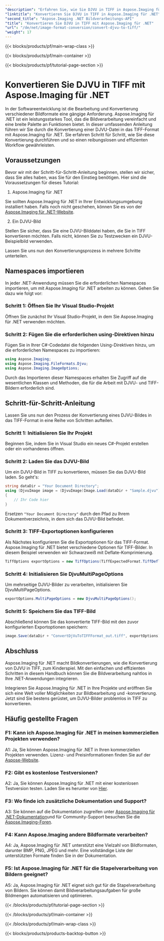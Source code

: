 ```yaml
---
"description": "Erfahren Sie, wie Sie DJVU in TIFF in Aspose.Imaging für .NET konvertieren, einem vielseitigen Bildbearbeitungstool. Erleichtern Sie Ihre Bildkonvertierungsaufgaben."
"linktitle": "Konvertieren Sie DJVU in TIFF in Aspose.Imaging für .NET"
"second_title": "Aspose.Imaging .NET Bildverarbeitungs-API"
"title": "Konvertieren Sie DJVU in TIFF mit Aspose.Imaging für .NET"
"url": "/de/net/image-format-conversion/convert-djvu-to-tiff/"
"weight": 17
---
```


{{< blocks/products/pf/main-wrap-class >}}

{{< blocks/products/pf/main-container >}}

{{< blocks/products/pf/tutorial-page-section >}}

# Konvertieren Sie DJVU in TIFF mit Aspose.Imaging für .NET

In der Softwareentwicklung ist die Bearbeitung und Konvertierung verschiedener Bildformate eine gängige Anforderung. Aspose.Imaging für .NET ist ein leistungsstarkes Tool, das die Bildverarbeitung vereinfacht und eine breite Palette an Funktionen bietet. In dieser umfassenden Anleitung führen wir Sie durch die Konvertierung einer DJVU-Datei in das TIFF-Format mit Aspose.Imaging für .NET. Sie erfahren Schritt für Schritt, wie Sie diese Konvertierung durchführen und so einen reibungslosen und effizienten Workflow gewährleisten.

## Voraussetzungen

Bevor wir mit der Schritt-für-Schritt-Anleitung beginnen, stellen wir sicher, dass Sie alles haben, was Sie für den Einstieg benötigen. Hier sind die Voraussetzungen für dieses Tutorial:

1. Aspose.Imaging für .NET

Sie sollten Aspose.Imaging für .NET in Ihrer Entwicklungsumgebung installiert haben. Falls noch nicht geschehen, können Sie es von der [Aspose.Imaging für .NET-Website](https://releases.aspose.com/imaging/net/).

2. Ein DJVU-Bild

Stellen Sie sicher, dass Sie eine DJVU-Bilddatei haben, die Sie in TIFF konvertieren möchten. Falls nicht, können Sie zu Testzwecken ein DJVU-Beispielbild verwenden.

Lassen Sie uns nun den Konvertierungsprozess in mehrere Schritte unterteilen.

## Namespaces importieren

In jeder .NET-Anwendung müssen Sie die erforderlichen Namespaces importieren, um mit Aspose.Imaging für .NET arbeiten zu können. Gehen Sie dazu wie folgt vor:

### Schritt 1: Öffnen Sie Ihr Visual Studio-Projekt

Öffnen Sie zunächst Ihr Visual Studio-Projekt, in dem Sie Aspose.Imaging für .NET verwenden möchten.

### Schritt 2: Fügen Sie die erforderlichen using-Direktiven hinzu

Fügen Sie in Ihrer C#-Codedatei die folgenden Using-Direktiven hinzu, um die erforderlichen Namespaces zu importieren:

```csharp
using Aspose.Imaging;
using Aspose.Imaging.FileFormats.Djvu;
using Aspose.Imaging.ImageOptions;
```

Durch das Importieren dieser Namespaces erhalten Sie Zugriff auf die wesentlichen Klassen und Methoden, die für die Arbeit mit DJVU- und TIFF-Bildern erforderlich sind.

## Schritt-für-Schritt-Anleitung

Lassen Sie uns nun den Prozess der Konvertierung eines DJVU-Bildes in das TIFF-Format in eine Reihe von Schritten aufteilen.

### Schritt 1: Initialisieren Sie Ihr Projekt

Beginnen Sie, indem Sie in Visual Studio ein neues C#-Projekt erstellen oder ein vorhandenes öffnen.

### Schritt 2: Laden Sie das DJVU-Bild

Um ein DJVU-Bild in TIFF zu konvertieren, müssen Sie das DJVU-Bild laden. So geht's:

```csharp
string dataDir = "Your Document Directory";
using (DjvuImage image = (DjvuImage)Image.Load(dataDir + "Sample.djvu"))
{
    // Ihr Code hier
}
```

Ersetzen `"Your Document Directory"` durch den Pfad zu Ihrem Dokumentverzeichnis, in dem sich das DJVU-Bild befindet.

### Schritt 3: TIFF-Exportoptionen konfigurieren

Als Nächstes konfigurieren Sie die Exportoptionen für das TIFF-Format. Aspose.Imaging für .NET bietet verschiedene Optionen für TIFF-Bilder. In diesem Beispiel verwenden wir Schwarzweiß mit Deflate-Komprimierung.

```csharp
TiffOptions exportOptions = new TiffOptions(TiffExpectedFormat.TiffDeflateBw);
```

### Schritt 4: Initialisieren Sie DjvuMultiPageOptions

Um mehrseitige DJVU-Bilder zu verarbeiten, initialisieren Sie DjvuMultiPageOptions.

```csharp
exportOptions.MultiPageOptions = new DjvuMultiPageOptions();
```

### Schritt 5: Speichern Sie das TIFF-Bild

Abschließend können Sie das konvertierte TIFF-Bild mit den zuvor konfigurierten Exportoptionen speichern:

```csharp
image.Save(dataDir + "ConvertDjVuToTIFFFormat_out.tiff", exportOptions);
```

## Abschluss

Aspose.Imaging für .NET macht Bildkonvertierungen, wie die Konvertierung von DJVU in TIFF, zum Kinderspiel. Mit den einfachen und effizienten Schritten in diesem Handbuch können Sie die Bildverarbeitung nahtlos in Ihre .NET-Anwendungen integrieren.

Integrieren Sie Aspose.Imaging für .NET in Ihre Projekte und eröffnen Sie sich eine Welt voller Möglichkeiten zur Bildbearbeitung und -konvertierung. Jetzt sind Sie bestens gerüstet, um DJVU-Bilder problemlos in TIFF zu konvertieren.

## Häufig gestellte Fragen

### F1: Kann ich Aspose.Imaging für .NET in meinen kommerziellen Projekten verwenden?

A1: Ja, Sie können Aspose.Imaging für .NET in Ihren kommerziellen Projekten verwenden. Lizenz- und Preisinformationen finden Sie auf der [Aspose-Website](https://purchase.aspose.com/buy).

### F2: Gibt es kostenlose Testversionen?

A2: Ja, Sie können Aspose.Imaging für .NET mit einer kostenlosen Testversion testen. Laden Sie es herunter von [Hier](https://releases.aspose.com/).

### F3: Wo finde ich zusätzliche Dokumentation und Support?

A3: Sie können auf die Dokumentation zugreifen unter [Aspose.Imaging für .NET-Dokumentation](https://reference.aspose.com/imaging/net/)und für Community-Support besuchen Sie die [Aspose.Imaging-Foren](https://forum.aspose.com/).

### F4: Kann Aspose.Imaging andere Bildformate verarbeiten?

A4: Ja, Aspose.Imaging für .NET unterstützt eine Vielzahl von Bildformaten, darunter BMP, PNG, JPEG und mehr. Eine vollständige Liste der unterstützten Formate finden Sie in der Dokumentation.

### F5: Ist Aspose.Imaging für .NET für die Stapelverarbeitung von Bildern geeignet?

A5: Ja, Aspose.Imaging für .NET eignet sich gut für die Stapelverarbeitung von Bildern. Sie können damit Bildverarbeitungsaufgaben für große Bildmengen automatisieren und optimieren.


{{< /blocks/products/pf/tutorial-page-section >}}

{{< /blocks/products/pf/main-container >}}

{{< /blocks/products/pf/main-wrap-class >}}

{{< blocks/products/products-backtop-button >}}